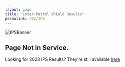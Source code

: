 ```yaml
---
layout: page
title: "Inter-Patrol Shield Results"
permalink: /02/IPS
---
```

![IPSBanner](https://github.com/matsq4/matt_wyz/assets/139704779/1b45f3b0-6ca6-4d14-be30-4dd4448ba6c5)

## Page Not in Service.

Looking for 2023 IPS Results? They're still available [here](https://mattwyz.xyz/02/IPS23)
